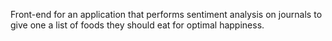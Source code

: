 Front-end for an application that performs sentiment analysis on journals to give one a list of foods they should eat for optimal happiness. 
